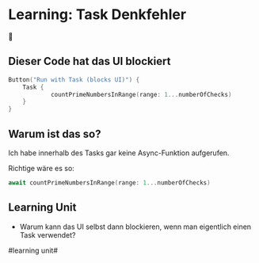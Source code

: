 # Learning: Task Denkfehler
🧠

## Dieser Code hat das UI blockiert

```swift
Button("Run with Task (blocks UI)") { 
    Task {
            countPrimeNumbersInRange(range: 1...numberOfChecks)   
    }
}
```

## Warum ist das so?

Ich habe innerhalb des Tasks gar keine Async-Funktion aufgerufen. 

Richtige wäre es so:

```swift
await countPrimeNumbersInRange(range: 1...numberOfChecks)
```

## Learning Unit
- Warum kann das UI selbst dann blockieren, wenn man eigentlich einen Task verwendet?

#learning unit#